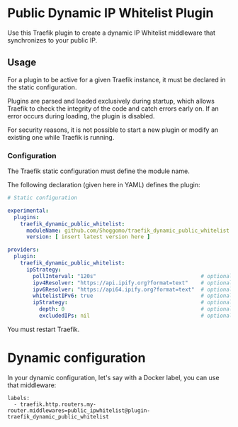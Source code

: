 
# Public Dynamic IP Whitelist Plugin

Use this Traefik plugin to create a dynamic IP Whitelist middleware that synchronizes to your public IP.

## Usage

For a plugin to be active for a given Traefik instance, it must be declared in the static configuration.

Plugins are parsed and loaded exclusively during startup, which allows Traefik to check the integrity of the code and catch errors early on.
If an error occurs during loading, the plugin is disabled.

For security reasons, it is not possible to start a new plugin or modify an existing one while Traefik is running.

### Configuration

The Traefik static configuration must define the module name.

The following declaration (given here in YAML) defines the plugin:

```yaml
# Static configuration

experimental:
  plugins:
    traefik_dynamic_public_whitelist:
      moduleName: github.com/Shoggomo/traefik_dynamic_public_whitelist
      version: [ insert latest version here ]

providers:
  plugin:
    traefik_dynamic_public_whitelist:
      ipStrategy:
        pollInterval: "120s"                                 # optional, default is "300s"
        ipv4Resolver: "https://api.ipify.org?format=text"    # optional, default is "https://api.ipify.org?format=text" (needs to provide only the public ip on request)
        ipv6Resolver: "https://api64.ipify.org?format=text"  # optional, default is "https://api64.ipify.org?format=text" (needs to provide only the public ip on request)
        whitelistIPv6: true                                  # optional, default is true
        ipStrategy:                                          # optional, see https://doc.traefik.io/traefik/middlewares/http/ipwhitelist/#configuration-options for more info
          depth: 0                                           # optional
          excludedIPs: nil                                   # optional
```

You must restart Traefik.

# Dynamic configuration

In your dynamic configuration, let's say with a Docker label, you can use that middleware:

```
labels:
  - traefik.http.routers.my-router.middlewares=public_ipwhitelist@plugin-traefik_dynamic_public_whitelist
```
